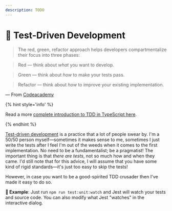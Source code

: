 ```yaml
---
description: TODO
---
```


# 🥼 Test-Driven Development

> The red, green, refactor approach helps developers compartmentalize their focus into three phases:

> Red — think about _what_ you want to develop.

> Green — think about _how_ to make your tests pass.

> Refactor — think about _how_ to improve your existing implementation.

— From [Codeacademy](https://www.codecademy.com/article/tdd-red-green-refactor)

{% hint style='info' %}

Read a more [complete introduction to TDD in TypeScript here](https://khalilstemmler.com/articles/test-driven-development/introduction-to-tdd/).

{% endhint %}

[Test-driven development](https://testdriven.io/test-driven-development/) is a practice that a lot of people swear by. I'm a 50/50 person myself—sometimes it makes sense to me, sometimes I just write the tests after I feel I'm out of the weeds when it comes to the first implementation. No need to be a fundamentalist; be a pragmatist! The important thing is that _there are tests_, not so much how and when they came. I'd still note that for this advice, I will assume that you have some kind of rigid standards—it's just too easy to skip the tests!

However, in case you want to be a good-spirited TDD crusader then I've made it easy to do so.

**🎯 Example**: Just run `npm run test:unit:watch` and Jest will watch your tests and source code. You can also modify what Jest "watches" in the interactive dialog.
